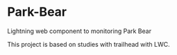 # Park-Bear
Lightning web component to monitoring Park Bear

This project is based on studies with trailhead with LWC.
